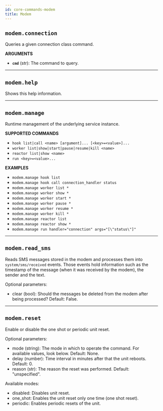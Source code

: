 ```yaml
---
id: core-commands-modem
title: Modem
---
```


## `modem.connection`

Queries a given connection class command.

**ARGUMENTS**

  - **`cmd`** (str): The command to query.


----
## `modem.help`

Shows this help information.


----
## `modem.manage`

Runtime management of the underlying service instance.


**SUPPORTED COMMANDS**

  - `hook list|call <name> [argument]... [<key>=<value>]...`
  - `worker list|show|start|pause|resume|kill <name>`
  - `reactor list|show <name>`
  - `run <key>=<value>...`


**EXAMPLES**

  - `modem.manage hook list`
  - `modem.manage hook call connection_handler status`
  - `modem.manage worker list *`
  - `modem.manage worker show *`
  - `modem.manage worker start *`
  - `modem.manage worker pause *`
  - `modem.manage worker resume *`
  - `modem.manage worker kill *`
  - `modem.manage reactor list`
  - `modem.manage reactor show *`
  - `modem.manage run handler="connection" args="[\"status\"]"`


----
## `modem.read_sms`

Reads SMS messages stored in the modem and processes them into `system/sms/received` events.
Those events hold information such as the timestamp of the message (when it was received by the
modem), the sender and the text.

Optional parameters:

- clear (bool): Should the messages be deleted from the modem after being processed? Default: False.


----
## `modem.reset`

Enable or disable the one shot or periodic unit reset.

Optional parameters:

- mode (string): The mode in which to operate the command. For available values, look below. Default: None.
- delay (number): Time interval in minutes after that the unit reboots. Default: 0.
- reason (str): The reason the reset was performed. Default: "unspecified".

Available modes:

- disabled: Disables unit reset.
- one_shot: Enables the unit reset only one time (one shot reset).
- periodic: Enables periodic resets of the unit.

